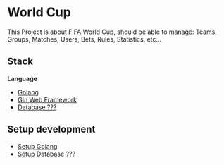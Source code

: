 # World Cup

This Project is about FIFA World Cup, should be able to manage: Teams, Groups, Matches, Users, Bets, Rules, Statistics, etc... 

## Stack

**Language**
- [Golang](https://go.dev/)
- [Gin Web Framework](https://gin-gonic.com/)
- [Database ???]()

## Setup development
- [Setup Golang](https://www.practical-go-lessons.com/chap-4-setup-your-dev-environment)
- [Setup Database ???]()

